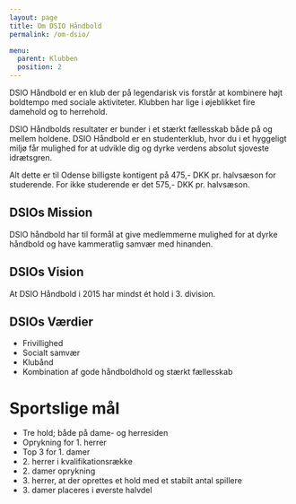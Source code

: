 ```yaml
---
layout: page
title: Om DSIO Håndbold
permalink: /om-dsio/

menu:
  parent: Klubben
  position: 2
---
```

DSIO Håndbold er en klub der på legendarisk vis forstår at kombinere højt boldtempo med sociale aktiviteter. Klubben har lige i øjeblikket fire damehold og to herrehold.

DSIO Håndbolds resultater er bunder i et stærkt fællesskab både på og mellem holdene. DSIO Håndbold er en studenterklub, hvor du i et hyggeligt miljø får mulighed for at udvikle dig og dyrke verdens absolut sjoveste idrætsgren.

Alt dette er til Odense billigste kontigent på 475,- DKK pr. halvsæson for studerende. For ikke studerende er det 575,- DKK pr. halvsæson.

DSIOs Mission
---

DSIO håndbold har til formål at give medlemmerne mulighed for at dyrke håndbold og have kammeratlig samvær med hinanden.

DSIOs Vision
---

At DSIO Håndbold i 2015 har mindst ét hold i 3. division.

DSIOs Værdier
---

* Frivillighed
* Socialt samvær
* Klubånd
* Kombination af gode håndboldhold og stærkt fællesskab

# Sportslige mål
* Tre hold; både på dame- og herresiden
* Oprykning for 1. herrer
* Top 3 for 1. damer
* 2\. herrer i kvalifikationsrække
* 2\. damer oprykning
* 3\. herrer, at der oprettes et hold med et stabilt antal spillere
* 3\. damer placeres i øverste halvdel
